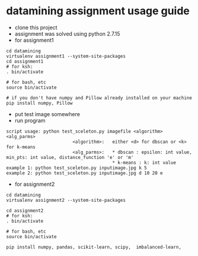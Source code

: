 # datamining assignment usage guide
* clone this project
* assignment was solved using python 2.7.15
* for assignment1
```
cd datamining
virtualenv assignment1 --system-site-packages
cd assignment1
# for ksh:
. bin/activate

# for bash, etc
source bin/activate

# if you don't have numpy and Pillow already installed on your machine
pip install numpy, Pillow
```
* put test image somewhere
* run program
```
script usage: python test_sceleton.py imagefile <algorithm> <alg_parms>
                         <algorithm>:   either <d> for dbscan or <k> for k-means
                         <alg_parms>:   * dbscan : epsilon: int value, min_pts: int value, distance_function 'e' or 'm'
                                        * k-means : k: int value
example 1: python test_sceleton.py inputimage.jpg k 5
example 2: python test_sceleton.py inputimage.jpg d 10 20 e
```
* for assignment2
```
cd datamining
virtualenv assignment2 --system-site-packages

cd assignment2
# for ksh:
. bin/activate

# for bash, etc
source bin/activate

pip install numpy, pandas, scikit-learn, scipy,  imbalanced-learn, 

```
